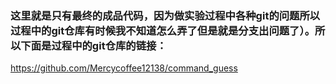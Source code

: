 ### 这里就是只有最终的成品代码，因为做实验过程中各种git的问题所以过程中的git仓库有时候我不知道怎么弄了但是就是分支出问题了）。所以下面是过程中的git仓库的链接：

https://github.com/Mercycoffee12138/command_guess
